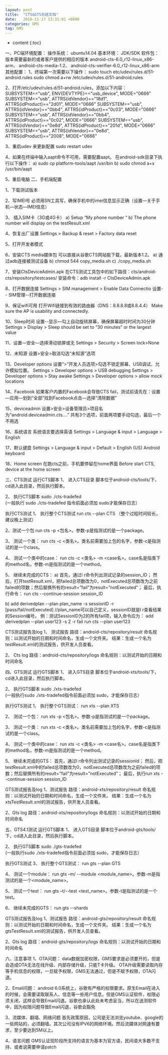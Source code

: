 ```yaml
---
layout: post
title:  "CTS&GTS总结文档"
date:   2016-11-17 13:31:01 +0800
categories: GMS
tag: GMS
---
```


* content
{:toc}

一、PC端环境配置：
操作系统：
ubuntu14.04
基本环境：
JDK/SDK
软件包：
版本需要最新的或者客户提供的相应的版本
android-cts-6.0_r12-linux_x86-arm、
android-cts-media-1.2、
android-cts-verifier-6.0_r12-linux_x86-arm
其他配置：
1、终端第一次需要以下操作：
sudo touch etc/udev/rules.d/51-android.rules
sudo chmod a+rw /etc/udev/rules.d/51-android.rules

2、打开/etc/udev/rules.d/51-android.rules，添加以下内容：
SUBSYSTEM=="usb", ENV{DEVTYPE}=="usb_device", MODE="0666"
SUBSYSTEM=="usb", ATTRS{idVendor}=="18d1", ATTRS{idProduct}=="2d01", MODE="0666"
SUBSYSTEM=="usb", ATTRS{idVendor}=="0bb4", ATTRS{idProduct}=="0c03", MODE="0666"
SUBSYSTEM=="usb", ATTRS{idVendor}=="0bb4", ATTRS{idProduct}=="0c02", MODE="0666"
SUBSYSTEM=="usb", ATTRS{idVendor}=="0e8d", ATTRS{idProduct}=="201d", MODE="0666"
SUBSYSTEM=="usb", ATTRS{idVendor}=="0e8d", ATTRS{idProduct}=="2008", MODE="0666"

3、重启udev 来更新配置
sudo restart udev

4、如果在终端中输入aapt命令不可用，需要配置aapt。 
在android-sdk目录下执行以下操作：
a)	sudo cp platform-tools/aapt  /usr/bin
b)	sudo chmod a+x /usr/bin/aapt

5、重启电脑
二、手机端配置

1、下载测试版本

2、写IMEI号
必须用SN工具写，确保手机中的imei信息显示正确（设置—关于手机—状态—IMEI信息）

3、	插入SIM卡（3G或4G卡）
a)	Setup “My phone number “
b)	The phone number will display on the testResult.xml

4、恢复出厂设置
Settings > Backup & reset > Factory data reset

5、打开开发者模式
		
6、安装CTS media媒体包
可以直接从谷歌CTS网站能下载，最新版本1.2。
a)	通过adb连接被测试设备
b)	chmod 544 copy_media.sh 
c)	./copy_media.sh

7、安装CtsDeviceAdmin.apk
在CTS测试工具包中的如下路径：cts/android-cts/repository/testcases/ 
安装命令：adb install -r CtsDeviceAdmin.apk 

8、打开数据连接
Settings > SIM management > Enable Data Connectio
设置-- SIM管理--打开数据连接

9、保证wifi可用
打开Wifi链接到有效的路由器（DNS：8.8.8.8或8.8.4.4）
Make sure the AP is usability and connectedly.

10、Sleep时间
设置--显示—勾上自动旋转屏幕，确保屏幕超时时间为30分钟
Settings > Display > Sleep should be set to “30 minutes” or the largest value

11、设置—安全—选择滑动锁屏或无
Settings > Security > Screen lock>None


12、未知源
设置>安全>取消勾选“未知源”选项

13、Developer options
设置“>”开发人员选项>勾选不锁定屏幕、USB调试、允许模拟位置。
Settings > Developer options > USB debugging
Settings > Developer options > Stay awake
Settings > Developer options > allow mock locations

14、Facebook
如果客户内置的Facebook会导致CTS fail，测试前请先在：设置—应用—划到“全部”找到Facebook点击—选择“清除数据”


15、deviceadmin
设置>安全>设备管理员>项目名为“android.deviceadmin.cts….”
共有3个选项，前面两项要手动勾选，最后一个不用选
 

16、系统语言
	系统语言要选择英语
Settings > Language & input > Language > English

17、默认键盘
Settings > Language & input > Default > English (US) Android keyboard

18、Home screen
	在跑cts之前，手机要停留在home界面
Before start CTS, device at the home screen





三、CTS测试
运行CTS脚本
1、	进入CTS目录
脚本位于android-cts/tools/下，cd进入此目录，然后执行脚本。

2、	执行CTS脚本
sudo ./cts-tradefed      
(一般执行 sudo  ./cts-tradefed  指令前面必须加 sudo才能保存日志）

执行CTS测试
1、	执行整个CTS测试
run cts --plan CTS （整个过程时间较长，建议晚上测试）

2、测试一个包
run cts -p <包名>。参数-p是指测试的是一个package。

3、	测试一个类：
run cts -c <类名>。类名前需要加上包的名字，参数-c是指测试的是一个class。

4、	测试一个类中的case：
run cts -c <类名> -m <case名>。case名是指类下的method名，参数-m是指测试的是一个method。

5、	继续未完成的CTS：
a)	首先，通过l r命令列出测试记录的session_ID；
然后，打开testResult.xml，把failed总项数改为0，notExecuted总项数改为之前failed的项数；然后替换所有的result=”fail”为result=”notExecuted”；
最后，执行命令： run cts --continue-session session_ID  

b)	add derivedplan --plan plan_name -s sessionID -r  [pass/fail/notExecuted] 
//plan_name可以自己定义，sessionID就是l r查看结果的Session编号。
例：测试SessionID为2的所有fail项，输入命令应为：
   		add derivedplan --plan user123 -s 2 -r fail
   		run cts --plan user123


CTS测试报告及log
1、	测试报告
路径：android-cts/repository/result
命名规则：以测试开始的日期和时间命名，生成一个文件夹。
结果：生成一个名为testResult.xml的测试报告，供开发人员查看。

2、	Cts log
路径：android-cts/repository/logs
命名规则：以测试开始的日期和时间命名




四、GTS测试
运行GTS脚本
1、	进入GTS目录
脚本位于android-xts/tools/下，cd进入此目录，然后执行脚本。

2、	执行GTS脚本
sudo ./xts-tradefed      
(一般执行sudo ./xts-tradefed指令前面必须加 sudo，才能保存日志）

执行GTS测试
1、	执行整个GTS测试：
run xts --plan XTS 

2、	测试一个包：
run xts -p <包名>。参数-p是指测试的是一个package。

3、	测试一个类：
run xts -c <类名>。类名前需要加上包的名字，参数-c是指测试的是一个class。

4、	测试一个类中的case：
run xts -c <类名> -m <case名>。case名是指类下的method名，参数-m是指测试的是一个method。

5、	继续未完成的GTS：
首先，通过l r命令列出测试记录的sessionId；
然后，把testResult.xml中的failed总项数改为0，notExecuted总项数改为之前failed的项数；然后替换所有的result=”fail”为result=”notExecuted”；
最后，执行run xts --continue-session session_ID 


GTS测试报告及log
1、测试报告
路径：android-xts/repository/result
命名规则：以测试开始的日期和时间命名，生成一个文件夹。
结果：生成一个名为xtsTestResult.xml的测试报告，供开发人员查看。

2、Gts log
路径：android-xts/repository/logs
命名规则：以测试开始的日期和时间命名


五、GTS4.1测试
运行GTS脚本
1、	进入GTS目录
脚本位于android-gts/tools/下，cd进入此目录，然后执行脚本。

2、	执行GTS脚本
sudo ./gts-tradefed      
(一般执行sudo ./xts-tradefed指令前面必须加 sudo，才能保存日志）

执行GTS测试
3、	执行整个GTS测试：
run gts --plan GTS 

4、	测试一个module：
run gts –m/ --module <module_name>。参数-m是指测试的是一个<module_name>。

5、	测试一个test：
run gts –t/--test <test_name>。参数-t是指测试的是一个test。

6、	继续未完成的GTS：
run gts --shards <number of shards>

GTS测试报告及log
1、测试报告
路径：android-gts/repository/result
命名规则：以测试开始的日期和时间命名，生成一个文件夹。
结果：生成一个名为gtsTestResult.xml的测试报告，供开发人员查看。

2、Gts log
路径：android-gts/repository/logs
命名规则：以测试开始的日期和时间命名



六、注意事项
1、OTA问题：
   data数据加密权限，GMS要求是必须要开的，但是会造成OTA无法在线升级、内部存储升级，只能T卡升级。
   OTA升级需要读取内存等手机信息的权限，一旦赋予权限，GMS无法通过，但是不赋予权限，OTA闪退。

 2、Email问题：
  android 6.0系统上，谷歌有严格的权限要求。原生Email在进入的时候，会需要读取联系人、信息等一些用户信息，但是GMS认证软件，权限必须关闭，这样会导致Email闪退。谷歌也承认此处未考虑妥当，所以在送测软件中，因为权限问题导致Email闪退，谷歌会豁免

3、流媒体、翻墙、网络问题
  首先政策原因，公司是无法浏览youtube、google的一些网站的，必须翻墙。其次公司没有IPV6的网络环境。然后流媒体对网速有要求，至少要达到5M以上。

4、语言问题
 GMS认证现阶段所支持的语言为基本为官方语，民间语大多数不支持、或者说需要申请patch

